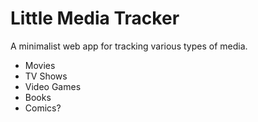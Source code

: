 # Little Media Tracker

A minimalist web app for tracking various types of media.

* Movies
* TV Shows
* Video Games
* Books
* Comics?
